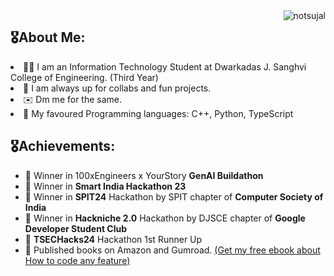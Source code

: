 <img src="https://komarev.com/ghpvc/?username=sujalchoudhari&label=Profile%20views&color=0e75b6&style=for-the-badge" alt="notsujal" align="right" />

##  🎖️About Me:
<li> 👨‍💻 I am an Information Technology Student at Dwarkadas J. Sanghvi College of Engineering. (Third Year)
<li> 🤝 I am always up for collabs and fun projects.
<li> ✉️ Dm me for the same.
<li> 🛌 My favoured Programming languages: C++, Python, TypeScript

##  🎖️Achievements:
- 🥇 Winner in 100xEngineers x YourStory **GenAI Buildathon**
- 🥇 Winner in **Smart India Hackathon 23**
- 🥇 Winner in **SPIT24** Hackathon by SPIT chapter of **Computer Society of India** 
- 🥇 Winner in **Hackniche 2.0** Hackathon by DJSCE chapter of **Google Developer Student Club** 
- 🥈 **TSECHacks24** Hackathon 1st Runner Up
- 📖 Published books on Amazon and Gumroad. [(Get my free ebook about How to code any feature)](https://sujalvc.gumroad.com/l/code-any-feature)
